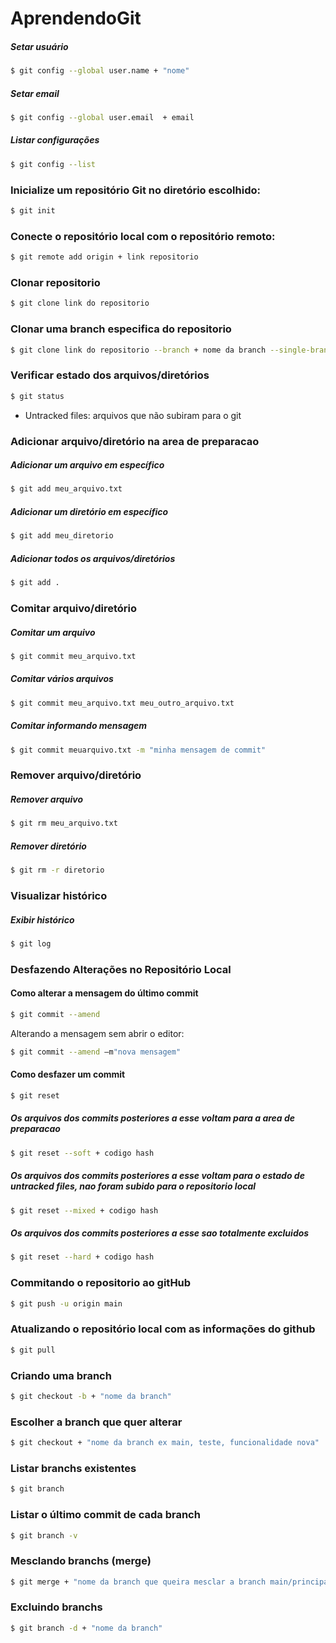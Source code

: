 # AprendendoGit

##### Setar usuário
```bash
$ git config --global user.name + "nome"
```	
##### Setar email
```bash
$ git config --global user.email  + email
```	
##### Listar configurações
```bash
$ git config --list
```
### Inicialize um repositório Git no diretório escolhido:
```bash
$ git init
```
### Conecte o repositório local com o repositório remoto:
```bash
$ git remote add origin + link repositorio
```
### Clonar repositorio
```bash
$ git clone link do repositorio
```
### Clonar uma branch especifica do repositorio
```bash
$ git clone link do repositorio --branch + nome da branch --single-branch
```
### Verificar estado dos arquivos/diretórios
```bash
$ git status
```
- Untracked files: arquivos que não subiram para o git

### Adicionar arquivo/diretório na area de preparacao

##### Adicionar um arquivo em específico
```bash
$ git add meu_arquivo.txt
```
##### Adicionar um diretório em específico
```bash
$ git add meu_diretorio
```
##### Adicionar todos os arquivos/diretórios
```bash
$ git add .
```	
### Comitar arquivo/diretório

##### Comitar um arquivo
```bash
$ git commit meu_arquivo.txt
```	
##### Comitar vários arquivos
```bash
$ git commit meu_arquivo.txt meu_outro_arquivo.txt
```
##### Comitar informando mensagem
```bash
$ git commit meuarquivo.txt -m "minha mensagem de commit"
```
### Remover arquivo/diretório

##### Remover arquivo
```bash
$ git rm meu_arquivo.txt
```
##### Remover diretório
```bash
$ git rm -r diretorio
```
### Visualizar histórico

##### Exibir histórico
	
```bash
$ git log
```    
### Desfazendo Alterações no Repositório Local

#### Como alterar a mensagem do último commit
```bash
$ git commit --amend
```
Alterando a mensagem sem abrir o editor:  
```bash
$ git commit --amend –m"nova mensagem"
```

#### Como desfazer um commit
```bash
$ git reset
```
##### Os arquivos dos commits posteriores a esse voltam para a area de preparacao
```bash
$ git reset --soft + codigo hash
```
##### Os arquivos dos commits posteriores a esse voltam para o estado de untracked files, nao foram subido para o repositorio local
```bash
$ git reset --mixed + codigo hash
```
##### Os arquivos dos commits posteriores a esse sao totalmente excluidos
```bash
$ git reset --hard + codigo hash
```

### Commitando o repositorio ao gitHub

```bash
$ git push -u origin main
```

### Atualizando o repositório local com as informações do github

```bash
$ git pull
```

### Criando uma branch

```bash
$ git checkout -b + "nome da branch"
```

### Escolher a branch que quer alterar

```bash
$ git checkout + "nome da branch ex main, teste, funcionalidade nova"
```

### Listar branchs existentes
```bash
$ git branch
```

### Listar o último commit de cada branch 
```bash
$ git branch -v
```

### Mesclando branchs (merge)
```bash
$ git merge + "nome da branch que queira mesclar a branch main/principal"
```

### Excluindo branchs
```bash
$ git branch -d + "nome da branch"
```